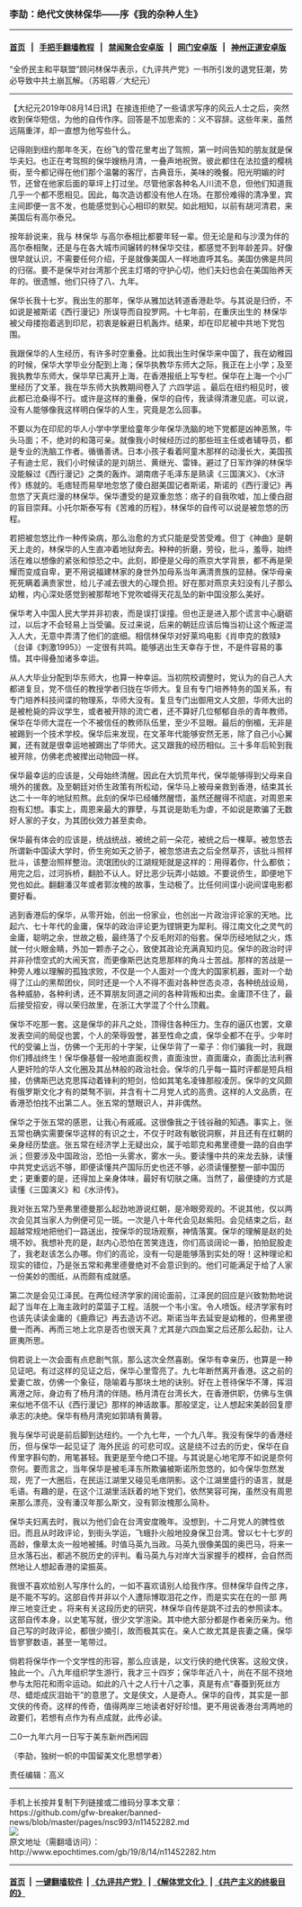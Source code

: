 ### 李劼：绝代文侠林保华——序《我的杂种人生》 
------------------------

#### [首页](https://github.com/gfw-breaker/banned-news/blob/master/README.md) &nbsp;&nbsp;|&nbsp;&nbsp; [手把手翻墙教程](https://github.com/gfw-breaker/guides/wiki) &nbsp;&nbsp;|&nbsp;&nbsp; [禁闻聚合安卓版](https://github.com/gfw-breaker/bn-android) &nbsp;&nbsp;|&nbsp;&nbsp; [网门安卓版](https://github.com/oGate2/oGate) &nbsp;&nbsp;|&nbsp;&nbsp; [神州正道安卓版](https://github.com/SzzdOgate/update) 



<div><img alt="" class="aligncenter wp-post-image" src="http://i.epochtimes.com/assets/uploads/2005/03/5032201541478-600x400.jpg"/>
<div class="red16 caption">
 “全侨民主和平联盟”顾问林保华表示，《九评共产党》一书所引发的退党狂潮，势必导致中共土崩瓦解。（苏昭蓉／大纪元）
</div>
</div><hr/><div><p>
 【大纪元2019年08月14日讯】在接连拒绝了一些请求写序的风云人士之后，突然收到保华短信，为他的自传作序。回答是不加思索的：义不容辞。这些年来，虽然远隔重洋，却一直想为他写些什么。
</p>
<p>
 记得刚到纽约那年冬天，在纷飞的雪花里考出了驾照，第一时间告知的朋友就是保华夫妇。也正在考驾照的保华嫂杨月清，一叠声地祝贺。彼此都住在法拉盛的樱桃街，至今都记得在他们那个温馨的客厅，古典音乐，美味的晚餐。阳光明媚的时节，还曾在他家后面的草坪上打过坐。尽管他家各种名人川流不息，但他们知道我几乎一个都不愿相见。因此，每次造访都没有他人在场。在那份难得的清净里，宾主间即便一言不发，也能感觉到心心相印的默契。如此相知，以前有胡河清君，来美国后有高尔泰兄。
</p>
<p>
 按年龄说来，我与
 <ok href="http://www.epochtimes.com/gb/tag/%E6%9E%97%E4%BF%9D%E5%8D%8E.html">
  林保华
 </ok>
 与高尔泰相比都要年轻一辈。但无论是和与沙漠为伴的高尔泰相聚，还是与在各大城市间辗转的林保华交往，都感觉不到年龄差异。好像很早就认识，不需要任何介绍，于是就像美国人一样地直呼其名。美国仿佛是共同的归宿。要不是保华对台湾那个民主灯塔的守护心切，他们夫妇也会在美国贻养天年的。很遗憾，他们只待了八、九年。
</p>
<p>
 保华长我十七岁。我出生的那年，保华从雅加达转道香港赴华。与其说是归侨，不如说是被斯诺《西行漫记》所误导而自投罗网。十七年前，在重庆出生的
 <ok href="http://www.epochtimes.com/gb/tag/%E6%9E%97%E4%BF%9D%E5%8D%8E.html">
  林保华
 </ok>
 被父母搂抱着逃到印尼，初衷是躲避日机轰炸。结果，却在印尼被中共地下党包围。
</p>
<p>
 我跟保华的人生经历，有许多时空重叠。比如我出生时保华来中国了，我在幼稚园的时候，保华大学毕业分配到上海；保华执教华东师大之际，我正在上小学；及至我执教华东师大，保华早已离开上海，在香港报纸上写专栏。保华在上海一个小厂里经历了文革，我在华东师大执教期间卷入了
 <ok href="http://www.epochtimes.com/gb/tag/%E5%85%AD%E5%9B%9B%E5%AD%A6%E8%BF%90.html">
  六四学运
 </ok>
 。最后在纽约相见时，彼此都已沧桑得不行。或许是这样的重叠，保华的自传，我读得清澈见底。可以说，没有人能够像我这样明白保华的人生，究竟是怎么回事。
</p>
<p>
 不要以为在印尼的华人小学中学里给童年少年保华洗脑的地下党都是凶神恶煞，牛头马面；不，绝对的和蔼可亲。就像我小时候经历过的那些班主任或者辅导员，都是专业的洗脑工作者。循循善诱。日本小孩子看着阿童木那样的动漫长大，美国孩子有迪士尼，我们小时候读的是刘胡兰、黄继光、雷锋。避过了日军炸弹的林保华没能躲过《西行漫记》之类的轰炸。湖南痞子毛泽东是熟读《三国演义》、《水浒传》练就的。毛痞轻而易举地忽悠了傻白甜美国记者斯诺，斯诺的《西行漫记》再忽悠了天真烂漫的林保华。保华遭受的是双重忽悠：痞子的自我吹嘘，加上傻白甜的盲目崇拜。小托尔斯泰写有《苦难的历程》，林保华的自传可以说是被忽悠的历程。
</p>
<p>
 若把被忽悠比作一种传染病，那么治愈的方式只能是受苦受难。但丁《神曲》是朝天上走的，林保华的人生直冲着地狱奔去。种种的折磨，劳役，批斗，羞辱，始终活在难以想像的紧张和惊恐之中。此刻，即便是父母的燕京大学背景，都不再是荣耀而变成自卑，更不用说福建林家的身世外加母系当年满清贵族的显赫。保华母亲死死瞒着满贵家世，给儿子减去很大的心理负担。好在那对燕京夫妇没有儿子那么幼稚，内心深处感觉到被那帮地下党吹嘘得天花乱坠的新中国没那么美好。
</p>
<p>
 保华考入中国人民大学并非初衷，而是误打误撞。但也正是进入那个谎言中心磨砺过，以后才不会轻易上当受骗。反过来说，后来的朝廷应该后悔当初让这个叛逆混入人大，无意中弄清了他们的底细。相信林保华对好莱坞电影《肖申克的救赎》（台译《刺激1995》）一定很有共鸣。能够逃出生天幸存于世，不是件容易的事情。其中得叠加诸多幸运。
</p>
<p>
 从人大毕业分配到华东师大，也算一种幸运。当初院校调整时，党认为的自己人大都进复旦，党不信任的教授学者归拢在华师大。复旦有专门培养特务的国关系，有专门培养科技间谍的物理系，华师大没有。复旦专门出御用文人文胆，华师大出的是被枪毙的异议学生，或者被开除的流亡者，还不算好几位郁郁自杀的青年教师。保华在华师大混在一个不被信任的教师队伍里，至少不显眼。最后的倒楣，无非是被踢到一个技术学校。保华后来发现，在文革年代能够安然无恙，除了自己小心翼翼，还有就是很幸运地被踢出了华师大。这又跟我的经历相似。三十多年后轮到我被开除，仿佛老虎被撵出动物园一样。
</p>
<p>
 保华最幸运的应该是，父母始终清醒。因此在大饥荒年代，保华能够得到父母来自境外的援救。及至朝廷对侨生政策有所松动，保华马上被母亲救到香港，结束其长达二十一年的地狱煎熬。此刻的保华已经幡然醒悟，虽然还醒得不彻底，对周恩来抱有幻想。事实上，周恩来最大的罪孽，与其说是助毛为虐，不如说是欺骗了无数好人家的子女，为其团伙效力甚至卖命。
</p>
<p>
 保华最有体会的应该是，统战统战，被统之前一朵花，被统之后一棵草。被忽悠去所谓新中国读大学时，侨生宛如天之骄子，被忽悠进去之后全然草芥，该批斗照样批斗，该整治照样整治。流氓团伙的江湖规矩就是这样的：用得着你，什么都依；用完之后，过河拆桥，翻脸不认人。好比恶少玩弄小姑娘。不要说侨生，即便地下党也如此。翻翻潘汉年或者郭汝槐的故事，生动极了。比任何间谍小说间谍电影都要好看。
</p>
<p>
 逃到香港后的保华，从零开始，创出一份家业，也创出一片政治评论家的天地。比起六、七十年代的金庸，保华的政治评论更为铿锵更为犀利。得江南文化之灵气的金庸，聪明之余，世故之极，最终落了个反毛附邓的俗套。保华历经地狱之火，炼就一付火眼金睛，外加一颗赤子之心，致使其政论充满真知灼见。保华的政治时评并非孙悟空式的大闹天宫，而更像斯巴达克思那样的角斗士苦战。那样的苦战是一种旁人难以理解的孤独求败，不仅是一个人面对一个庞大的国家机器，面对一个劫得了江山的黑帮团伙，同时还是一个人不得不面对各种世态炎凉，各种统战设局，各种威胁，各种利诱，还不算朋友同道之间的各种背叛和出卖。金庸顶不住了，最后接受招安，得以荣归故里，在浙江大学混了个什么顶戴。
</p>
<p>
 保华不吃那一套。这是保华的非凡之处，顶得住各种压力。生存的逼仄也罢，文章发表空间的局促也罢，个人的荣辱毁誉，甚至性命之虞，保华全都不在乎。少年时代的受骗上当，仿佛一个无形的十字架，让保华背了一辈子：你们骗我一时，我跟你们搏战终生！保华像基督一般地直面权贵，直面浊世，直面庸众，直面比法利赛人更奸险的华人文化圈及其丛林般的政治社会。保华的几乎每一篇时评都是短兵相接，仿佛斯巴达克思挥动着锋利的短剑，恰如其笔名凌锋那般凌厉。保华的文风颇有俄罗斯文化才有的桀骜不驯，并含有十二月党人式的高贵。这样的人文品质，在香港恐怕找不出第二人。张五常的慧眼识人，并非偶然。
</p>
<p>
 保华之于张五常的感恩，让我心有戚戚。这很像我之于钱谷融的知遇。事实上，张五常也确实需要保华这样的有识之士，不仅于时政有敏锐洞察，并且还有在红朝的亲身经历垫底。张五常在经济学上无疑出众，属于哈耶克和弗里德曼一路的自由学派；但要涉及中国政治，恐怕一头雾水，雾水一头。要读懂中共的来龙去脉，读懂中共党史远远不够，即便读懂共产国际历史也还不够，必须读懂整整一部中国历史；更重要的是，还得加上亲身体味，最好有切肤之痛。当然了，最便捷的方式是读懂《三国演义》和《水浒传》。
</p>
<p>
 我对张五常乃至弗里德曼那么起劲地游说红朝，是冷眼旁观的。不说其他，仅以两次会见其当家人为例便可见一斑。一次是八十年代会见赵紫阳。会见结束之后，赵超越常规地把他们一路送出，按保华的现场观察，神情落寞。保华的理解是赵的处境不妙。我想补充的是，赵内心恐怕在苦笑连连，你们高谈阔论一番，拍拍屁股走了，我老赵该怎么办哪。你们的高论，没有一句是能够落到实处的呀！这种理论和现实的错位，乃是张五常和弗里德曼绝对不会意识到的。他们可能满足于给了人家一份美妙的图纸，从而颇有成就感。
</p>
<p>
 第二次是会见江泽民。在两位经济学家的阔论面前，江泽民的回应是兴致勃勃地说起了当年在上海主政时的菜篮子工程。活脱一个韦小宝。令人喷饭。经济学家有时也该先读读金庸的《鹿鼎记》再去造访不迟。斯诺当年去延安是幼稚的，但弗里德曼一而再、再而三地上北京是否也很天真？尤其是六四血案之后还那么起劲，让人匪夷所思。
</p>
<p>
 倘若说上一次会面有点悲剧气氛，那么这次全然喜剧。保华有幸亲历，也算是一种见证吧。有过这样的见证之后，保华心里雪亮了。九七年断然离开香港。这之前的爱妻亡故，仿佛一个象征，隐喻着与那块土地的诀别。好在上苍待保华不薄，挥泪离港之际，身边有了杨月清的伴随。杨月清在台湾长大，在香港供职，仿佛与生俱来似地不信不认《西行漫记》那样的神话故事。那般坚定，让人想起宋美龄回复廖承志的决绝。保华有杨月清宛如郭靖有黄蓉。
</p>
<p>
 我与保华可说是前后脚到达纽约。一个九七年，一个九八年。我没有保华的香港经历，但与保华一起见证了
 <ok href="http://www.epochtimes.com/gb/tag/%E6%B5%B7%E5%A4%96%E6%B0%91%E8%BF%90.html">
  海外民运
 </ok>
 的可悲可叹。这是绕不过去的历史，保华在自传里字斟句酌，用笔甚轻。我更是至今绝口不提。与其说是心地宅厚不如说是奈何奈何。要而言之，当年保华是被毛泽东所欺骗被斯诺所忽悠的，如今保华忽然发现，兜了一大圈后，在民运江湖里又碰见毛痞阴影。这个江湖里盛行的语言，就是毛语。有趣的是，在这个江湖里活跃着的地下党们，依然笑容可掬，虽然没有周恩来那么漂亮，没有潘汉年那么斯文，没有郭汝槐那么简朴。
</p>
<p>
 保华夫妇离去时，我以为他们会在台湾安度晚年。没想到，十二月党人的脾性依旧。而且从时政评论，到街头学运，飞蛾扑火般地投身保卫台湾。曾以七十七岁的高龄，像章太炎一般地被捕。时值马英九当政。马英九很像美国的奥巴马，将来一旦水落石出，都逃不脱历史的评判。看马英九与对岸大当家握手的模样，会自然而然地让人想起香港的梁振英。
</p>
<p>
 我很不喜欢给别人写序什么的，一如不喜欢请别人给我作序。但林保华自传之序，是不能不写的。这部自传并非以个人遭际博取泪花之作，而是实实在在的一部
 <ok href="http://www.epochtimes.com/gb/tag/%E4%B8%A4%E5%B2%B8%E4%B8%89%E5%9C%B0%E5%8F%98%E8%BF%81%E5%8F%B2.html">
  两岸三地变迁史
 </ok>
 。将来有关这段历史的研究，林保华自传是跳不过去的参照读本。这部自传本身，以史笔写就，很少文学渲染。其中绝大部分都是作者亲历亲为。他自己写的时政评论，都很少摘引，故而极其实在。亲人亡故尤其是丧妻之痛，保华皆寥寥数语，甚至一笔带过。
</p>
<p>
 倘若将保华作一个文学性的形容，那么应该是，以文行侠的绝代侠客。这般文侠，独此一个。八九年组织学生游行，我才三十四岁；保华年近八十，尚在不屈不挠地参与太阳花和雨伞运动。如此的八十之人行十八之事，真是有点“春蚕到死丝方尽、蜡炬成灰泪始干”的意思了。文是侠文，人是奇人。保华的自传，其实是一部文侠的传奇。这样的传奇，值得两岸三地读者好好珍惜。更不用说香港台湾两地的政要们，若想有点作为有点成就，此传必读。
</p>
<p>
 二0一九年六月一日写于美东新州西闲园
</p>
<p>
 （李劼，独树一帜的中国留美文化思想学者）
</p>
<p>
 责任编辑：高义
</p>
</div>
<hr/>
手机上长按并复制下列链接或二维码分享本文章：<br/>
https://github.com/gfw-breaker/banned-news/blob/master/pages/nsc993/n11452282.md <br/>
<a href='https://github.com/gfw-breaker/banned-news/blob/master/pages/nsc993/n11452282.md'><img src='https://github.com/gfw-breaker/banned-news/blob/master/pages/nsc993/n11452282.md.png'/></a> <br/>
原文地址（需翻墙访问）：http://www.epochtimes.com/gb/19/8/14/n11452282.htm


------------------------
#### [首页](https://github.com/gfw-breaker/banned-news/blob/master/README.md) &nbsp;|&nbsp; [一键翻墙软件](https://github.com/gfw-breaker/nogfw/blob/master/README.md) &nbsp;| [《九评共产党》](https://github.com/gfw-breaker/9ping.md/blob/master/README.md#九评之一评共产党是什么) | [《解体党文化》](https://github.com/gfw-breaker/jtdwh.md/blob/master/README.md) | [《共产主义的终极目的》](https://github.com/gfw-breaker/gczydzjmd.md/blob/master/README.md)


<img src='http://gfw-breaker.win/banned-news/pages/nsc993/n11452282.md' width='0px' height='0px'/>